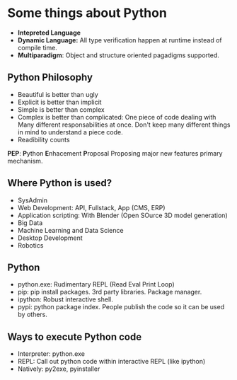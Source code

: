 # Some things about Python

- **Intepreted Language**
- **Dynamic Language:** All type verification happen at runtime instead of compile time.
- **Multiparadigm**: Object and structure oriented pagadigms supported.

## Python Philosophy

- Beautiful is better than ugly
- Explicit is better than implicit
- Simple is better than complex
- Complex is better than complicated: One piece of code dealing with Many different responsabilities at once. Don't keep many different things in mind to understand a piece code.
- Readibility counts

__PEP__: **P**ython **E**nhacement **P**roposal
Proposing major new features primary mechanism.

## Where Python is used?

- SysAdmin
- Web Development: API, Fullstack, App (CMS, ERP)
- Application scripting: With Blender (Open SOurce 3D model generation)
- Big Data
- Machine Learning and Data Science
- Desktop Development
- Robotics

## Python

- python.exe: Rudimentary REPL (Read Eval Print Loop)
- pip: pip install packages. 3rd party libraries. Package manager.
- ipython: Robust interactive shell.
- pypi: python package index. People publish the code so it can be used by others.


## Ways to execute Python code

- Interpreter: python.exe
- REPL: Call out python code within interactive REPL (like ipython)
- Natively: py2exe, pyinstaller

